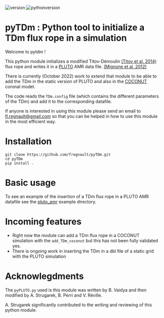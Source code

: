 ![version](https://img.shields.io/badge/version-1.0.0-green)
![pythonversion](https://img.shields.io/badge/Python-3.7+-green)


# pyTDm : Python tool to initialize a TDm flux rope in a simulation

Welcome to pytdm ! 


This python module initializes a modified Titov-Démoulin
[(Titov et al.
2014)](https://iopscience.iop.org/article/10.1088/0004-637X/790/2/163) flux rope and writes it in a
[PLUTO](http://plutocode.ph.unito.it/) AMR data file. [(Mignone et al.
2012)](https://iopscience.iop.org/article/10.1088/0067-0049/198/1/7)

There is currently (October 2022) work to extend that module to be able to
add the TDm in the static version of PLUTO and also in the [COCONUT](https://iopscience.iop.org/article/10.3847/1538-4357/ac7237) coronal model.

The code reads the `TDm.config` file (which contains the different parameters of the TDm) and add it to the corresponding datafile.

If anyone is interested in using this module please send an email to
fl.regnault@gmail.com so that you can be helped in how to use this module
in the most efficient way.

# Installation

```
git clone https://github.com/fregnault/pyTDm.git
cd pyTDm
pip install .
```

# Basic usage

To see an example of the insertion of a TDm flux rope in a PLUTO AMR datafile
see the [pluto_amr](https://github.com/fregnault/pytdm/tree/main/pytdm/examples/pluto_amr) example directory.


# Incoming features


 - Right now the module can add a TDm flux rope in a COCONUT simulation with the `add_TDm_coconut` but this has not been fully validated yes.
 - There is ongoing work in inserting the TDm in a dbl file of a static grid with the
   PLUTO simulation

# Acknowlegdments

The `pyPLUTO.py` used is this module was written by B. Vaidya and then modified by A. Strugarek, B. Perri and V. Réville.

A. Strugarek significantly contributed to the writing and reviewing of this
python module.
